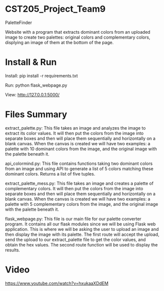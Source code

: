 # CST205_Project_Team9
PaletteFinder

Website with a program that extracts dominant colors from an uploaded image to create two palettes: original colors and complementary colors, displying an image of them at the bottom of the page. 

# Install & Run
Install:
pip install -r requirements.txt

Run:
python flask_webpage.py

View: http://127.0.0.1:5000/

# Files Summary

extract_palette.py:
This file takes an image and analyzes the image to extract its color values. 
It will then put the colors from the image into separate boxes and then will place them sequentially and
horizontally on a blank canvas. When the canvas is created we will have two examples: 
a palette with 10 dominant colors from the image,
and the original image with the palette beneath it.

api_colormind.py:
This file contains functions taking two dominant colors from an image and using API to generate a list of 5 colors matching these dominant colors. Returns a list of five tuples.

extract_palette_mess.py:
This file takes an image and creates a palette of complementary colors. 
It will then put the colors from the image into separate boxes and then will place them sequentially and
horizontally on a blank canvas. When the canvas is created we will have two examples: 
a palette with 5 complementary colors from the image,
and the original image with the palette beneath it.

flask_webpage.py:
This file is our main file for our palette converter program. It contains all our flask modules since we will be using Flask
web application. This is where we will be asking the user to upload an image and then display the image with its palette.
The first route will accept the upload, send the upload to our extract_palette file to get the color values, and obtain the
hex values. The second route function will be used to display the results.


# Video
https://www.youtube.com/watch?v=hxukaaXDdEM
